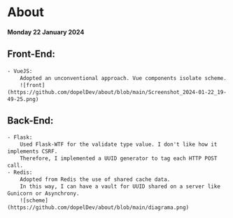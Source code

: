 # About
#### Monday 22 January 2024
## Front-End:
    - VueJS:
        Adopted an unconventional approach. Vue components isolate scheme.
        ![front](https://github.com/dopelDev/about/blob/main/Screenshot_2024-01-22_19-49-25.png)
## Back-End:
    - Flask:
        Used Flask-WTF for the validate type value. I don't like how it implements CSRF.
        Therefore, I implemented a UUID generator to tag each HTTP POST call.
    - Redis:
        Adopted from Redis the use of shared cache data.
        In this way, I can have a vault for UUID shared on a server like Gunicorn or Asynchrony.
        ![scheme](https://github.com/dopelDev/about/blob/main/diagrama.png)
